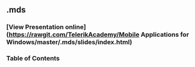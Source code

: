 ## .mds
### [View Presentation online](https://rawgit.com/TelerikAcademy/Mobile Applications for Windows/master/.mds/slides/index.html)
### Table of Contents

